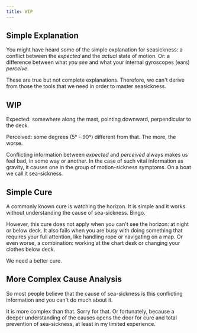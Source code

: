 ```yaml
---
title: WIP
---
```

## Simple Explanation

You might have heard some of the simple explanation for seasickness: a conflict between the *expected* and the *actual* state of motion. Or: a difference between what *you see* and what your internal gyroscopes (ears) *perceive*.

These are true but not complete explanations. Therefore, we can't derive from those the tools that we need in order to master seasickness.

## WIP

Expected: somewhere along the mast, pointing downward, perpendicular to the deck.

Perceived: some degrees (5° - 90°) different from that. The more, the worse.

Conflicting information between *expected* and *perceived* always makes us feel bad, in some way or another. In the case of such vital information as gravity, it causes one in the group of motion-sickness symptoms. On a boat we call it sea-sickness.

## Simple Cure

A commonly known cure is watching the horizon. It is simple and it works without understanding the cause of sea-sickness. Bingo.

However, this cure does not apply when you can't see the horizon: at night or below deck. It also fails when you are busy with doing something that requires your full attention, like handling rope or navigating on a map. Or even worse, a combination: working at the chart desk or changing your clothes below deck.

We need a better cure.

## More Complex Cause Analysis

So most people believe that the cause of sea-sickness is this conflicting information and you can't do much about it. 

It is more complex than that. Sorry for that. Or fortunately, because a deeper understanding of the causes opens the door for cure and total prevention of sea-sickness, at least in my limited experience.
